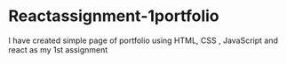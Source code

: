 # Reactassignment-1portfolio
I have created simple page of portfolio using HTML, CSS , JavaScript and react as my 1st assignment
